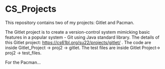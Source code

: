 # CS_Projects
This repository contains two of my projects: Gitlet and Pacman. 

The Gitlet project is to create a version-control system mimicking basic features in a popular system - Git using Java standard library.
The details of this Gitlet project: https://cs61bl.org/su22/projects/gitlet/ .
The code are inside Gitlet_Project -> proj2 -> gitlet. The test files are inside Gitlet Project-> proj2 -> test_files.  

For the Pacman...
